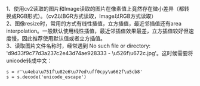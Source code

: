 1、使用cv2读取的图片和Image读取的图片在像素值上竟然存在微小差异（都转换成RGB形式）。（cv2以BGR方式读取，Image以RGB方式读取）<br>
2、图像resize时，常用的方式有线性插值，立方插值，最近邻插值还有area interpolation。一般默认使用线性插值，最近邻插值效果最差，立方插值较好但速度慢，因此推荐使用默认值或者立方插值。<br>
3、读取图片文件名称时，经常遇到 No such file or directory: 'd9d33f9c77d3a237c2e43d74ae928333 - \\u526f\\u672c.jpg'。这时候需要将unicode转成中文：
```
s = r'\u4eba\u751f\u82e6\u77ed\uff0cpy\u662f\u5cb8'
s = s.decode('unicode_escape')
```

